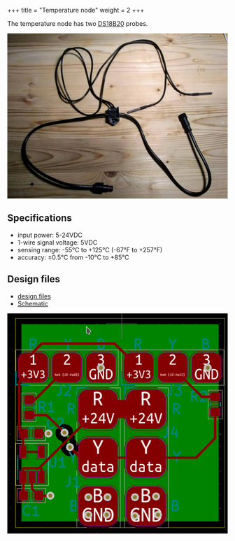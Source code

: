 +++
title = "Temperature node"
weight = 2
+++

The temperature node has two
[DS18B20](https://www.maximintegrated.com/en/products/sensors/DS18B20.html)
probes.

![node-temp](node-tmp.jpg)

## Specifications

- input power: 5-24VDC
- 1-wire signal voltage: 5VDC
- sensing range: -55°C to +125°C (-67°F to +257°F)
- accuracy: ±0.5°C from -10°C to +85°C

## Design files

- [design files](https://github.com/simpleiot/hardware/tree/master/siot-node-temp)
- [Schematic](https://github.com/simpleiot/hardware/blob/master/siot-node-temp/siot-node-temp.pdf)

![temp-pcb](node-temp-pcb.png)
